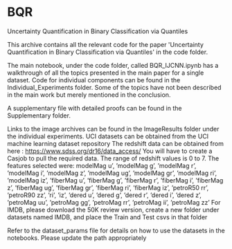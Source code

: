 # BQR
Uncertainty Quantification in Binary Classification via Quantiles

This archive contains all the relevant code for the paper 'Uncertainty Quantification in Binary Classification via Quantiles' in the code folder.

The main notebook, under the code folder, called BQR_IJCNN.ipynb has a walkthrough of all the topics presented in the main paper for a single dataset.
Code for individual components can be found in the Individual_Experiments folder. Some of the topics have not been described in the main work but merely mentioned in the conclusion.

A supplementary file with detailed proofs can be found in the Supplementary folder.

Links to the image archives can be found in the ImageResults folder under the individual experiments.
UCI datasets can be obtained from the UCI machine learning dataset repository
The redshift data can be obtained from here : https://www.sdss.org/dr16/data_access/
You will have to create a Casjob to pull the required data. The range of redshift values is 0 to 7.
The features selected were: modelMag u’, ’modelMag g’, ’modelMag r’, ’modelMag i’, ’modelMag z’, ’modelMag ug’, ’modelMag gr’, 
’modelMag ri’, ’modelMag iz’, ’fiberMag u’, ’fiberMag g’, ’fiberMag r’, ’fiberMag i’, ’fiberMag z’, ’fiberMag ug’, ’fiberMag gr’, ’fiberMag ri’, ’fiberMag iz’, ’petroR50 rr’,
’petroR90 zz’, ’ri’, ’iz’, ’dered u’, ’dered g’, ’dered r’, ’dered i’, ’dered z’, ’petroMag uu’, ’petroMag gg’, ’petroMag rr’, ’petroMag ii’, ’petroMag zz’
For IMDB, please download the 50K review version, create a new folder under datasets named IMDB, and place the Train and Test csvs in that folder

Refer to the dataset_params file for details on how to use the datasets in the notebooks. Please update the path appropriately 
